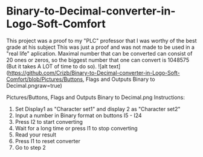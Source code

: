 # Binary-to-Decimal-converter-in-Logo-Soft-Comfort

This project was a proof to my "PLC" professor that I was worthy of the best grade at his subject
This was just a proof and was not made to be used in a "real life" aplication. 
Maximal number that can be converted can consist of 20 ones or zeros, so the biggest number that one can convert is 1048575 (But it takes A LOT of time to do so).
![alt text](https://github.com/Crizb/Binary-to-Decimal-converter-in-Logo-Soft-Comfort/blob/Pictures/Buttons, Flags and Outputs Binary to Decimal.pngraw=true)

Pictures/Buttons, Flags and Outputs Binary to Decimal.png
Instructions:
1. Set Display1 as "Character set1" and display 2 as "Character set2"
2. Input a number in Binary format on buttons I5 - I24
3. Press I2 to start converting
4. Wait for a long time or press I1 to stop converting
5. Read your result
6. Press I1 to reset converter
7. Go to step 2


